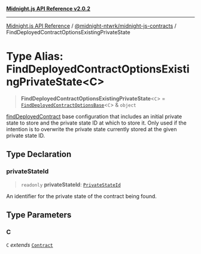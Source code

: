 [**Midnight.js API Reference v2.0.2**](../../../README.md)

***

[Midnight.js API Reference](../../../packages.md) / [@midnight-ntwrk/midnight-js-contracts](../README.md) / FindDeployedContractOptionsExistingPrivateState

# Type Alias: FindDeployedContractOptionsExistingPrivateState\<C\>

> **FindDeployedContractOptionsExistingPrivateState**\<`C`\> = [`FindDeployedContractOptionsBase`](FindDeployedContractOptionsBase.md)\<`C`\> & `object`

[findDeployedContract](../functions/findDeployedContract.md) base configuration that includes an initial private
state to store and the private state ID at which to store it. Only used if
the intention is to overwrite the private state currently stored at the given
private state ID.

## Type Declaration

### privateStateId

> `readonly` **privateStateId**: [`PrivateStateId`](../../midnight-js-types/type-aliases/PrivateStateId.md)

An identifier for the private state of the contract being found.

## Type Parameters

### C

`C` *extends* [`Contract`](../../midnight-js-types/interfaces/Contract.md)
